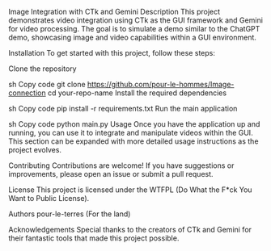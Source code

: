 Image Integration with CTk and Gemini
Description
This project demonstrates video integration using CTk as the GUI framework and Gemini for video processing. The goal is to simulate a demo similar to the ChatGPT demo, showcasing image and video capabilities within a GUI environment.

Installation
To get started with this project, follow these steps:

Clone the repository

sh
Copy code
git clone https://github.com/pour-le-hommes/Image-connection
cd your-repo-name
Install the required dependencies

sh
Copy code
pip install -r requirements.txt
Run the main application

sh
Copy code
python main.py
Usage
Once you have the application up and running, you can use it to integrate and manipulate videos within the GUI. This section can be expanded with more detailed usage instructions as the project evolves.

Contributing
Contributions are welcome! If you have suggestions or improvements, please open an issue or submit a pull request.

License
This project is licensed under the WTFPL (Do What the F*ck You Want to Public License).

Authors
pour-le-terres (For the land)

Acknowledgements
Special thanks to the creators of CTk and Gemini for their fantastic tools that made this project possible.